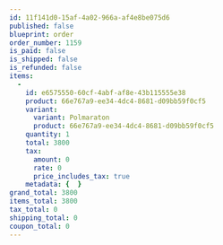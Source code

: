 ```yaml
---
id: 11f141d0-15af-4a02-966a-af4e8be075d6
published: false
blueprint: order
order_number: 1159
is_paid: false
is_shipped: false
is_refunded: false
items:
  -
    id: e6575550-60cf-4abf-af8e-43b115555e38
    product: 66e767a9-ee34-4dc4-8681-d09bb59f0cf5
    variant:
      variant: Polmaraton
      product: 66e767a9-ee34-4dc4-8681-d09bb59f0cf5
    quantity: 1
    total: 3800
    tax:
      amount: 0
      rate: 0
      price_includes_tax: true
    metadata: {  }
grand_total: 3800
items_total: 3800
tax_total: 0
shipping_total: 0
coupon_total: 0
---
```

